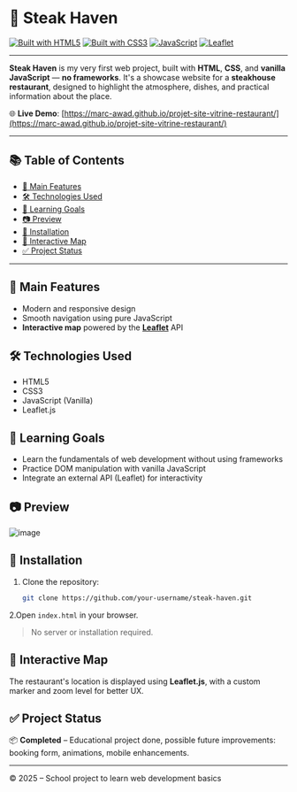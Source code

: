 # 🥩 Steak Haven

[![Built with HTML5](https://img.shields.io/badge/Built%20with-HTML5-E34F26?logo=html5&logoColor=white)](https://developer.mozilla.org/en-US/docs/Web/HTML)
[![Built with CSS3](https://img.shields.io/badge/Styled%20with-CSS3-1572B6?logo=css3&logoColor=white)](https://developer.mozilla.org/en-US/docs/Web/CSS)
[![JavaScript](https://img.shields.io/badge/Coded%20in-JavaScript-F7DF1E?logo=javascript&logoColor=black)](https://developer.mozilla.org/en-US/docs/Web/JavaScript)
[![Leaflet](https://img.shields.io/badge/Map%20API-Leaflet-199900?logo=leaflet&logoColor=white)](https://leafletjs.com/)

---

**Steak Haven** is my very first web project, built with **HTML**, **CSS**, and **vanilla JavaScript** — **no frameworks**. It's a showcase website for a **steakhouse restaurant**, designed to highlight the atmosphere, dishes, and practical information about the place.

🌐 **Live Demo**: [https://marc-awad.github.io/projet-site-vitrine-restaurant/](https://marc-awad.github.io/projet-site-vitrine-restaurant/)  

---

## 📚 Table of Contents

- [🚀 Main Features](#-main-features)  
- [🛠️ Technologies Used](#-technologies-used)  
- [📌 Learning Goals](#-learning-goals)  
- [📷 Preview](#-preview)  
- [📁 Installation](#-installation)  
- [📍 Interactive Map](#-interactive-map)  
- [✅ Project Status](#-project-status)

---

## 🚀 Main Features

- Modern and responsive design  
- Smooth navigation using pure JavaScript  
- **Interactive map** powered by the **[Leaflet](https://leafletjs.com/)** API

## 🛠️ Technologies Used

- HTML5  
- CSS3  
- JavaScript (Vanilla)  
- Leaflet.js

## 📌 Learning Goals

- Learn the fundamentals of web development without using frameworks  
- Practice DOM manipulation with vanilla JavaScript  
- Integrate an external API (Leaflet) for interactivity

## 📷 Preview

![image](https://github.com/user-attachments/assets/9c74b484-aa9f-466d-9b07-50141a133a85)

## 📁 Installation

1. Clone the repository:  
   ```bash
   git clone https://github.com/your-username/steak-haven.git
    ```

2.Open `index.html` in your browser.

> No server or installation required.

## 📍 Interactive Map  
The restaurant's location is displayed using **Leaflet.js**, with a custom marker and zoom level for better UX.

## ✅ Project Status  
📦 **Completed** – Educational project done, possible future improvements: booking form, animations, mobile enhancements.

---

© 2025 – School project to learn web development basics
